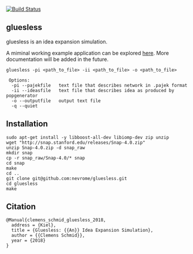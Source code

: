 [![Build Status](https://travis-ci.com/nevrome/gluesless.svg?token=vxsQ9RjxoGASGtX4Q8jc&branch=master)](https://travis-ci.com/nevrome/gluesless)

## gluesless

gluesless is an idea expansion simulation. 

A miminal working example application can be explored [here](https://github.com/nevrome/popgen.styletrans.saa2019/tree/master/code). More documentation will be added in the future. 

```
gluesless -pi <path_to_file> -ii <path_to_file> -o <path_to_file>

 Options:
  -pi --pajekfile	text file that describes network in .pajek format
  -ii --ideasfile	text file that describes idea as produced by popgenerator
  -o --outputfile	output text file
  -q --quiet
```

## Installation

```
sudo apt-get install -y libboost-all-dev libiomp-dev zip unzip
wget "http://snap.stanford.edu/releases/Snap-4.0.zip"  
unzip Snap-4.0.zip -d snap_raw
mkdir snap
cp -r snap_raw/Snap-4.0/* snap
cd snap
make
cd ..
git clone git@github.com:nevrome/gluesless.git
cd gluesless
make
```

## Citation

```
@Manual{clemens_schmid_gluesless_2018,
  address = {Kiel},
  title = {Gluesless: {{An}} Idea Expansion Simulation},
  author = {{Clemens Schmid}},
  year = {2018}
}
```
